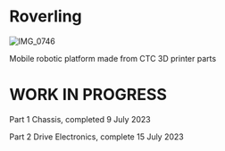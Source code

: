 # Roverling

![IMG_0746](https://github.com/MarkMakies/Roverling/assets/105891859/041a1826-9d6a-44dc-8815-bac312036ee0)

Mobile robotic platform made from CTC 3D printer parts

# WORK IN PROGRESS
Part 1 Chassis, completed 9 July 2023

Part 2 Drive Electronics, complete 15 July 2023
